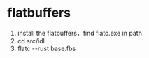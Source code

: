 
# flatbuffers
1. install the flatbuffers，find flatc.exe in path
2. cd src/idl
3. flatc --rust base.fbs